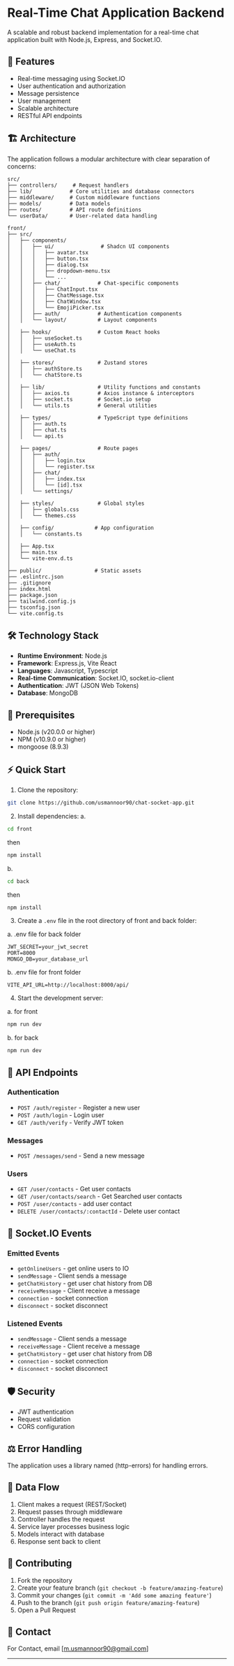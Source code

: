 # Real-Time Chat Application Backend

A scalable and robust backend implementation for a real-time chat application built with Node.js, Express, and Socket.IO.

## 🚀 Features

- Real-time messaging using Socket.IO
- User authentication and authorization
- Message persistence
- User management
- Scalable architecture
- RESTful API endpoints

## 🏗️ Architecture

The application follows a modular architecture with clear separation of concerns:

```
src/
├── controllers/     # Request handlers
├── lib/            # Core utilities and database connectors
├── middleware/     # Custom middleware functions
├── models/         # Data models
├── routes/         # API route definitions
└── userData/       # User-related data handling
```

```
front/
├── src/
│   ├── components/
│   │   ├── ui/               # Shadcn UI components
│   │   │   ├── avatar.tsx
│   │   │   ├── button.tsx
│   │   │   ├── dialog.tsx
│   │   │   ├── dropdown-menu.tsx
│   │   │   └── ...
│   │   ├── chat/            # Chat-specific components
│   │   │   ├── ChatInput.tsx
│   │   │   ├── ChatMessage.tsx
│   │   │   ├── ChatWindow.tsx
│   │   │   └── EmojiPicker.tsx
│   │   ├── auth/            # Authentication components
│   │   └── layout/          # Layout components
│
│   ├── hooks/               # Custom React hooks
│   │   ├── useSocket.ts
│   │   ├── useAuth.ts
│   │   └── useChat.ts
│
│   ├── stores/              # Zustand stores
│   │   ├── authStore.ts
│   │   └── chatStore.ts
│
│   ├── lib/                 # Utility functions and constants
│   │   ├── axios.ts         # Axios instance & interceptors
│   │   ├── socket.ts        # Socket.io setup
│   │   └── utils.ts         # General utilities
│
│   ├── types/               # TypeScript type definitions
│   │   ├── auth.ts
│   │   ├── chat.ts
│   │   └── api.ts
│
│   ├── pages/               # Route pages
│   │   ├── auth/
│   │   │   ├── login.tsx
│   │   │   └── register.tsx
│   │   ├── chat/
│   │   │   ├── index.tsx
│   │   │   └── [id].tsx
│   │   └── settings/
│
│   ├── styles/              # Global styles
│   │   ├── globals.css
│   │   └── themes.css
│
│   ├── config/             # App configuration
│   │   └── constants.ts
│
│   ├── App.tsx
│   ├── main.tsx
│   └── vite-env.d.ts
│
├── public/                 # Static assets
├── .eslintrc.json
├── .gitignore
├── index.html
├── package.json
├── tailwind.config.js
├── tsconfig.json
└── vite.config.ts
```

## 🛠️ Technology Stack

- **Runtime Environment**: Node.js
- **Framework**: Express.js, Vite React
- **Languages**: Javascript, Typescript
- **Real-time Communication**: Socket.IO, socket.io-client
- **Authentication**: JWT (JSON Web Tokens)
- **Database**: MongoDB

## 🚦 Prerequisites

- Node.js (v20.0.0 or higher)
- NPM (v10.9.0 or higher)
- mongoose (8.9.3)

## ⚡ Quick Start

1. Clone the repository:

```bash
git clone https://github.com/usmannoor90/chat-socket-app.git
```

2. Install dependencies:
   a.

```bash
cd front
```

then

```bash
npm install
```

b.

```bash
cd back
```

then

```bash
npm install
```

3. Create a `.env` file in the root directory of front and back folder:

a. .env file for back folder

```env
JWT_SECRET=your_jwt_secret
PORT=8000
MONGO_DB=your_database_url
```

b. .env file for front folder

```env
VITE_API_URL=http://localhost:8000/api/
```

4. Start the development server:

a. for front

```bash
npm run dev
```

b. for back

```bash
npm run dev
```

## 🔌 API Endpoints

### Authentication

- `POST /auth/register` - Register a new user
- `POST /auth/login` - Login user
- `GET /auth/verify` - Verify JWT token

### Messages

- `POST /messages/send` - Send a new message

### Users

- `GET /user/contacts` - Get user contacts
- `GET /user/contacts/search` - Get Searched user contacts
- `POST /user/contacts` - add user contact
- `DELETE /user/contacts/:contactId` - Delete user contact

## 🔗 Socket.IO Events

### Emitted Events

- `getOnlineUsers` - get online users to IO
- `sendMessage` - Client sends a message
- `getChatHistory` - get user chat history from DB
- `receiveMessage` - Client receive a message
- `connection` - socket connection
- `disconnect` - socket disconnect

### Listened Events

- `sendMessage` - Client sends a message
- `receiveMessage` - Client receive a message
- `getChatHistory` - get user chat history from DB
- `connection` - socket connection
- `disconnect` - socket disconnect

## 🛡️ Security

- JWT authentication
- Request validation
- CORS configuration

## ⚖️ Error Handling

The application uses a library named (http-errors) for handling errors.

## 🔄 Data Flow

1. Client makes a request (REST/Socket)
2. Request passes through middleware
3. Controller handles the request
4. Service layer processes business logic
5. Models interact with database
6. Response sent back to client

## 📝 Contributing

1. Fork the repository
2. Create your feature branch (`git checkout -b feature/amazing-feature`)
3. Commit your changes (`git commit -m 'Add some amazing feature'`)
4. Push to the branch (`git push origin feature/amazing-feature`)
5. Open a Pull Request

## 🤝 Contact

For Contact, email [m.usmannoor90@gmail.com]

---
